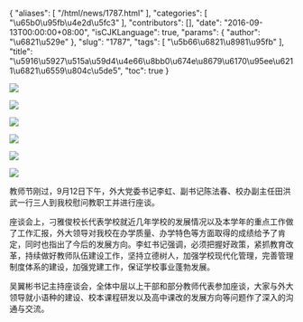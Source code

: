 {
    "aliases": [
        "/html/news/1787.html"
    ],
    "categories": [
        "\u65b0\u95fb\u4e2d\u5fc3"
    ],
    "contributors": [],
    "date": "2016-09-13T00:00:00+08:00",
    "isCJKLanguage": true,
    "params": {
        "author": "\u6821\u529e"
    },
    "slug": "1787",
    "tags": [
        "\u5b66\u6821\u8981\u95fb"
    ],
    "title": "\u5916\u5927\u515a\u59d4\u4e66\u8bb0\u674e\u8679\u6170\u95ee\u6211\u6821\u6559\u804c\u5de5",
    "toc": true
}

![](https://cdn.tfls.online/mirror/full/ccbc109191813529fffb5280ed586654a982be5f.jpg)




![](https://cdn.tfls.online/mirror/full/42226155566075f92ef5112338801d6c6e1856d0.jpg)




![](https://cdn.tfls.online/mirror/full/8100b01465f638220dafa2f5bc4ed6f1fb9208ab.jpg)




![](https://cdn.tfls.online/mirror/full/780cafef64f1f2c0aecfc4976c9d75b445029293.jpg)




![](https://cdn.tfls.online/mirror/full/d238e799fc4ed237482fbc60f877e0cdaf73d763.jpg)




![](https://cdn.tfls.online/mirror/full/db502f9759fe75b641ad8fcba55ed86498519c15.jpg)







教师节刚过，9月12日下午，外大党委书记李虹、副书记陈法春、校办副主任田洪武一行三人到我校慰问教职工并进行座谈。




座谈会上，刁雅俊校长代表学校就近几年学校的发展情况以及本学年的重点工作做了工作汇报，外大领导对我校在办学质量、办学特色等方面取得的成绩给予了肯定，同时也指出了今后的发展方向。李虹书记强调，必须把握好政策，紧抓教育改革，持续做好教师队伍建设工作，坚持立德树人，加强学校现代化管理，完善管理制度体系的建设，加强党建工作，保证学校事业蓬勃发展。




吴翼彬书记主持座谈会，全体中层以上干部和部分教师代表参加座谈，大家与外大领导就小语种的建设、校本课程研发以及高中课改的发展方向等问题作了深入的沟通与交流。




  




